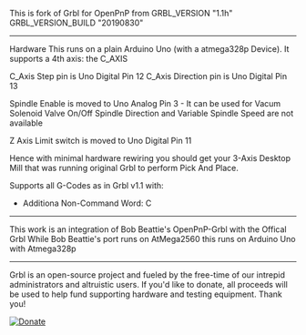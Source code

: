 This is fork of Grbl for OpenPnP from 
GRBL_VERSION "1.1h"
GRBL_VERSION_BUILD "20190830"

-------------
Hardware
This runs on a plain Arduino Uno (with a atmega328p Device).
It supports a 4th  axis: the C_AXIS

C_Axis Step pin is Uno Digital Pin 12
C_Axis Direction pin is Uno Digital Pin 13

Spindle Enable is moved to Uno Analog Pin 3 - It can be used for Vacum Solenoid Valve On/Off
Spindle Direction and Variable Spindle Speed are not available

Z Axis Limit switch is moved to Uno Digital Pin 11

Hence with minimal hardware rewiring you should get your 3-Axis Desktop Mill that was running original Grbl to perform Pick And Place.

Supports all G-Codes as in Grbl v1.1 with:
 - Additiona Non-Command Word: C
 
-------------
This work is an integration of Bob Beattie's OpenPnP-Grbl with the Offical Grbl
While Bob Beattie's port runs on AtMega2560 this runs on Arduino Uno with Atmega328p

-------------
Grbl is an open-source project and fueled by the free-time of our intrepid administrators and altruistic users. If you'd like to donate, all proceeds will be used to help fund supporting hardware and testing equipment. Thank you!

[![Donate](https://www.paypalobjects.com/en_US/i/btn/btn_donate_LG.gif)](https://www.paypal.com/cgi-bin/webscr?cmd=_s-xclick&hosted_button_id=CUGXJHXA36BYW)
